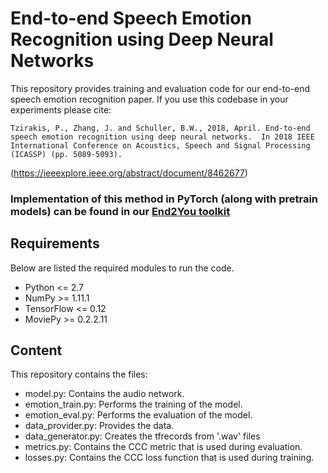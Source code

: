 # End-to-end Speech Emotion Recognition using Deep Neural Networks 

This repository provides training and evaluation code for our end-to-end speech emotion recognition paper. If you use this codebase in your experiments please cite:

`Tzirakis, P., Zhang, J. and Schuller, B.W., 2018, April. End-to-end speech emotion recognition using deep neural networks. 
In 2018 IEEE International Conference on Acoustics, Speech and Signal Processing (ICASSP) (pp. 5089-5093).`

(https://ieeexplore.ieee.org/abstract/document/8462677)

### Implementation of this method in PyTorch (along with pretrain models) can be found in our [End2You toolkit](https://github.com/end2you/end2you)

## Requirements
Below are listed the required modules to run the code.

  * Python <= 2.7
  * NumPy >= 1.11.1
  * TensorFlow <= 0.12
  * MoviePy >= 0.2.2.11
 
## Content
This repository contains the files:
  * model.py: Contains the audio network.
  * emotion_train.py: Performs the training of the model.
  * emotion_eval.py: Performs the evaluation of the model.
  * data_provider.py: Provides the data.
  * data_generator.py: Creates the tfrecords from '.wav' files
  * metrics.py: Contains the CCC metric that is used during evaluation.
  * losses.py: Contains the CCC loss function that is used during training.
